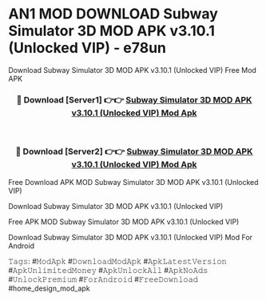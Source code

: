 # AN1 MOD DOWNLOAD Subway Simulator 3D MOD APK v3.10.1 (Unlocked VIP) - e78un
Download Subway Simulator 3D MOD APK v3.10.1 (Unlocked VIP) Free Mod APK

<div align="center">
<h3>🔴 Download [Server1] 👉👉 <a href="https://apk-comot.site?title=Subway_Simulator_3D_MOD_APK_v3.10.1_(Unlocked_VIP)">Subway Simulator 3D MOD APK v3.10.1 (Unlocked VIP) Mod Apk</a></h3><br>

<h3>🔴 Download [Server2] 👉👉 <a href="https://apk-comot.site?title=Subway_Simulator_3D_MOD_APK_v3.10.1_(Unlocked_VIP)">Subway Simulator 3D MOD APK v3.10.1 (Unlocked VIP) Mod Apk</a></h3>
</div>


Free Download APK MOD Subway Simulator 3D MOD APK v3.10.1 (Unlocked VIP)

Download Subway Simulator 3D MOD APK v3.10.1 (Unlocked VIP) 

Free APK MOD Subway Simulator 3D MOD APK v3.10.1 (Unlocked VIP) 

Download Subway Simulator 3D MOD APK v3.10.1 (Unlocked VIP) Mod For Android

𝚃𝚊𝚐𝚜: #𝙼𝚘𝚍𝙰𝚙𝚔 #𝙳𝚘𝚠𝚗𝚕𝚘𝚊𝚍𝙼𝚘𝚍𝙰𝚙𝚔 #𝙰𝚙𝚔𝙻𝚊𝚝𝚎𝚜𝚝𝚅𝚎𝚛𝚜𝚒𝚘𝚗 #𝙰𝚙𝚔𝚄𝚗𝚕𝚒𝚖𝚒𝚝𝚎𝚍𝙼𝚘𝚗𝚎𝚢 #𝙰𝚙𝚔𝚄𝚗𝚕𝚘𝚌𝚔𝙰𝚕𝚕 #𝙰𝚙𝚔𝙽𝚘𝙰𝚍𝚜 #𝚄𝚗𝚕𝚘𝚌𝚔𝙿𝚛𝚎𝚖𝚒𝚞𝚖 #𝙵𝚘𝚛𝙰𝚗𝚍𝚛𝚘𝚒𝚍 #𝙵𝚛𝚎𝚎𝙳𝚘𝚠𝚗𝚕𝚘𝚊𝚍 #home_design_mod_apk